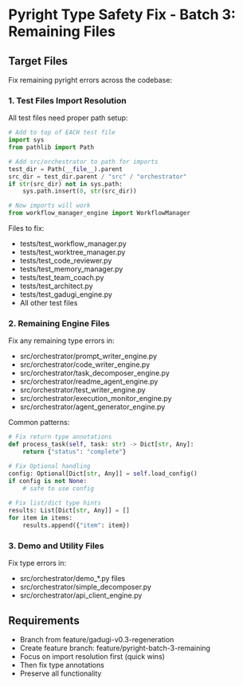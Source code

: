 # Pyright Type Safety Fix - Batch 3: Remaining Files

## Target Files
Fix remaining pyright errors across the codebase:

### 1. Test Files Import Resolution
All test files need proper path setup:

```python
# Add to top of EACH test file
import sys
from pathlib import Path

# Add src/orchestrator to path for imports
test_dir = Path(__file__).parent
src_dir = test_dir.parent / "src" / "orchestrator"
if str(src_dir) not in sys.path:
    sys.path.insert(0, str(src_dir))

# Now imports will work
from workflow_manager_engine import WorkflowManager
```

Files to fix:
- tests/test_workflow_manager.py
- tests/test_worktree_manager.py
- tests/test_code_reviewer.py
- tests/test_memory_manager.py
- tests/test_team_coach.py
- tests/test_architect.py
- tests/test_gadugi_engine.py
- All other test files

### 2. Remaining Engine Files
Fix any remaining type errors in:
- src/orchestrator/prompt_writer_engine.py
- src/orchestrator/code_writer_engine.py
- src/orchestrator/task_decomposer_engine.py
- src/orchestrator/readme_agent_engine.py
- src/orchestrator/test_writer_engine.py
- src/orchestrator/execution_monitor_engine.py
- src/orchestrator/agent_generator_engine.py

Common patterns:
```python
# Fix return type annotations
def process_task(self, task: str) -> Dict[str, Any]:
    return {"status": "complete"}

# Fix Optional handling
config: Optional[Dict[str, Any]] = self.load_config()
if config is not None:
    # safe to use config
    
# Fix list/dict type hints
results: List[Dict[str, Any]] = []
for item in items:
    results.append({"item": item})
```

### 3. Demo and Utility Files
Fix type errors in:
- src/orchestrator/demo_*.py files
- src/orchestrator/simple_decomposer.py
- src/orchestrator/api_client_engine.py

## Requirements
- Branch from feature/gadugi-v0.3-regeneration
- Create feature branch: feature/pyright-batch-3-remaining
- Focus on import resolution first (quick wins)
- Then fix type annotations
- Preserve all functionality